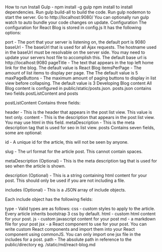 How to run
Install Gulp - npm install -g gulp
npm install to install dependencies.
Run gulp build-all to build the code.
Run gulp nodemon to start the server.
Go to http://localhost:9080/
You can optionally run gulp watch to auto bundle your code changes on update.
Configuration
The configuration for React Blog is stored in config.js It has the following options:

port - The port that your server is listening on, the default port is 9080
baseUrl - The baseUrl that is used for all Ajax requests. The hostname used in the baseUrl must be resolvable on the server side. You may need to update your servers host file to accomplish this. The default base url is http://localhost:9080
pageTitle - The text that appears in the top left home link for the blog. The default value is React Blog
itemsPerPage - The amount of list items to display per page. The The default value is 5
maxPageButtons - The maximum amount of paging buttons to display in list view before collapsing. The default value is 3
Developing Blog content
All Blog content is configured in public/static/posts.json. posts.json contains two fields postListContent and posts

postListContent
Contains three fields:

header - This is the header that appears in the post list view. This value is text only.
content - This is the description that appears in the post list view. You may use html in this field.
metaDescription - This is the meta description tag that is used for seo in list view.
posts
Contains seven fields, some are optional:

id - A unique id for the article, this will not be seen by anyone.

slug - The url format for the article post. This cannot contain spaces.

metaDescription (Optional) - This is the meta description tag that is used for seo when the article is shown.

description (Optional) - This is a string containing html content for your post. This should only be used if you are not including a file.

includes (Optional) - This is a JSON array of include objects.

Each include object has the following fields:

type - Valid types are as follows:
css - custom styles to apply to the article. Every article inherits bootstrap 3 css by default.
html - custom html content for your post.
js - custom javascript content for your post
md - a markdown file for your post
jsx - a React component to use for your post. You can write custom React components and import them into your React component using commonJS. You can only import one jsx file in the includes for a post.
path - The absolute path in reference to the public/directory eg. /static/md/react-blog.md

